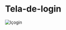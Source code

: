# Tela-de-login
![lçogin](https://user-images.githubusercontent.com/96500247/158042994-aa778d95-7c5b-4d35-8d2e-456c8e658df3.png)

